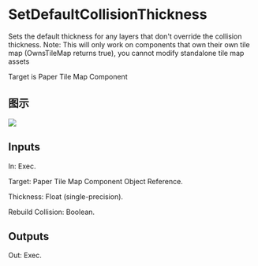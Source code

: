 # SetDefaultCollisionThickness

Sets the default thickness for any layers that don't override the collision thickness. Note: This will only work on components that own their own tile map (OwnsTileMap returns true), you cannot modify standalone tile map assets

Target is Paper Tile Map Component

## 图示

![]($-20221218-21024425.png)

## Inputs

In: Exec.

Target: Paper Tile Map Component Object Reference.

Thickness: Float (single-precision).

Rebuild Collision: Boolean.  

## Outputs

Out: Exec.

